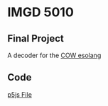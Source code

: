 # IMGD 5010
## Final Project
A decoder for the [COW esolang](https://esolangs.org/wiki/COW)

## Code
[p5js File](https://editor.p5js.org/cherryreaper/sketches/YQ_brJHHf)
